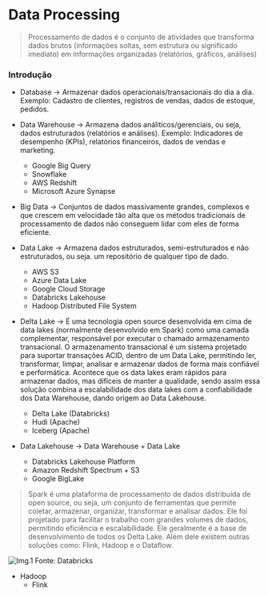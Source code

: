 # Data Processing

> Processamento de dados é o conjunto de atividades que transforma dados brutos (informações soltas, sem estrutura ou significado imediato) em informações organizadas (relatórios, gráficos, análises)

### Introdução

- Database -> Armazenar dados operacionais/transacionais do dia a dia. Exemplo: Cadastro de clientes, registros de vendas, dados de estoque, pedidos.
  
- Data Warehouse -> Armazena dados análiticos/gerenciais, ou seja, dados estruturados (relatórios e análises). Exemplo: Indicadores de desempenho (KPIs), relatórios financeiros, dados de vendas e marketing.
    - Google Big Query
    - Snowflake
    - AWS Redshift
    - Microsoft Azure Synapse

- Big Data -> Conjuntos de dados massivamente grandes, complexos e que crescem em velocidade tão alta que os métodos tradicionais de processamento de dados não conseguem lidar com eles de forma eficiente.
  
- Data Lake -> Armazena dados estruturados, semi-estruturados e não estruturados, ou seja. um repositório de qualquer tipo de dado.
    - AWS S3
    - Azure Data Lake 
    - Google Cloud Storage
    - Databricks Lakehouse
    - Hadoop Distributed File System

- Delta Lake -> É uma tecnologia open source desenvolvida em cima de data lakes (normalmente desenvolvido em Spark) como uma camada complementar, responsável por executar o chamado armazenamento transacional. O armazenamento transacional é um sistema projetado para suportar transações ACID, dentro de um Data Lake, permitindo ler, transformar, limpar, analisar e armazenar dados de forma mais confiável e performática. Acontece que os data lakes eram rápidos para armazenar dados, mas difíceis de manter a qualidade, sendo assim essa solução combina a escalabilidade dos data lakes com a confiabilidade dos Data Warehouse, dando origem ao Data Lakehouse.
    - Delta Lake (Databricks)
    - Hudi (Apache)
    - Iceberg (Apache)

- Data Lakehouse -> Data Warehouse + Data Lake
    - Databricks Lakehouse Platform
    - Amazon Redshift Spectrum + S3
    - Google BigLake
 
> Spark é uma plataforma de processamento de dados distribuída de open source, ou seja, um conjunto de ferramentas que permite coletar, armazenar, organizar, transformar e analisar dados. Ele foi projetado para facilitar o trabalho com grandes volumes de dados, permitindo eficiência e escalabilidade. Ele geralmente é a base de desenvolvimento de todos os Delta Lake. Além dele existem outras soluções como: Flink, Hadoop e o Dataflow.

![Img.1](https://github.com/user-attachments/assets/7b4d3a0b-e7ce-483e-b283-279f09be574e)
Fonte: Databricks


  - Hadoop
    - Flink
